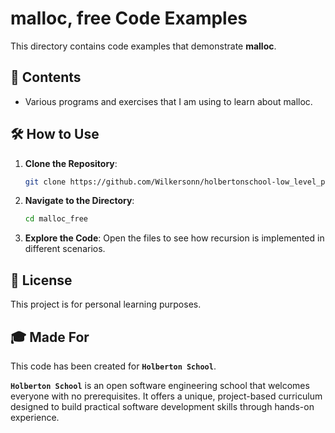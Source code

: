 # malloc, free Code Examples

This directory contains code examples that demonstrate **malloc**. 

## 📂 Contents

- Various programs and exercises that I am using to learn about malloc.

## 🛠️ How to Use

1. **Clone the Repository**:

    ```bash
    git clone https://github.com/Wilkersonn/holbertonschool-low_level_programming/more_malloc_free
    ```

2. **Navigate to the Directory**:

    ```bash
    cd malloc_free
    ```

3. **Explore the Code**: Open the files to see how recursion is implemented in different scenarios.

## 📜 License

This project is for personal learning purposes.

## 🎓 Made For

This code has been created for **`Holberton School`**.

**`Holberton School`** is an open software engineering school that welcomes everyone with no prerequisites. It offers a unique, project-based curriculum designed to build practical software development skills through hands-on experience.

